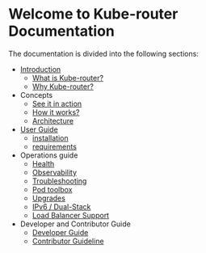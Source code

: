 # Welcome to Kube-router Documentation

The documentation is divided into the following sections:

- [Introduction](introduction.md)
  - [What is Kube-router?](introduction.md#what-is-kube-router)
  - [Why Kube-router?](introduction.md#why-kube-router)
- Concepts
  - [See it in action](see-it-in-action.md)
  - [How it works?](how-it-works.md)
  - [Architecture](architecture.md)
- [User Guide](user-guide.md)
  - [installation](user-guide.md#try-kube-router-with-cluster-installers)
  - [requirements](user-guide.md#requirements)
- Operations guide
  - [Health](health.md)
  - [Observability](observability.md)
  - [Troubleshooting](troubleshoot.md)
  - [Pod toolbox](pod-toolbox.md)
  - [Upgrades](upgrading.md)
  - [IPv6 / Dual-Stack](ipv6.md)
  - [Load Balancer Support](load-balancer-allocator.md)
- Developer and Contributor Guide
  - [Developer Guide](developing.md)
  - [Contributor Guideline](/CONTRIBUTING.md)
